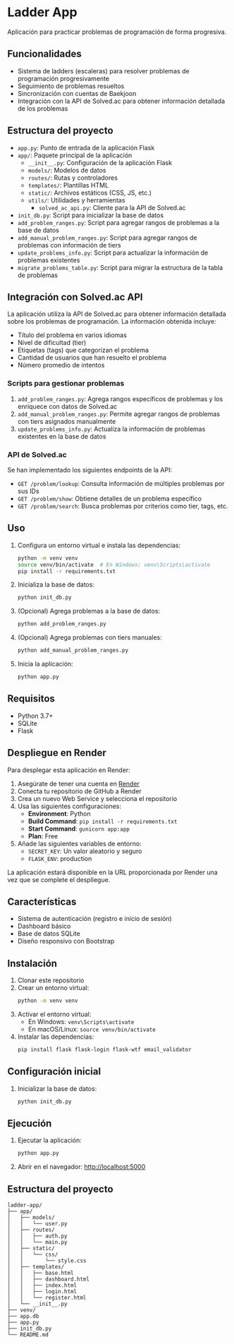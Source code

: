 # Ladder App

Aplicación para practicar problemas de programación de forma progresiva.

## Funcionalidades

- Sistema de ladders (escaleras) para resolver problemas de programación progresivamente
- Seguimiento de problemas resueltos
- Sincronización con cuentas de Baekjoon
- Integración con la API de Solved.ac para obtener información detallada de los problemas

## Estructura del proyecto

- `app.py`: Punto de entrada de la aplicación Flask
- `app/`: Paquete principal de la aplicación
  - `__init__.py`: Configuración de la aplicación Flask
  - `models/`: Modelos de datos
  - `routes/`: Rutas y controladores
  - `templates/`: Plantillas HTML
  - `static/`: Archivos estáticos (CSS, JS, etc.)
  - `utils/`: Utilidades y herramientas
    - `solved_ac_api.py`: Cliente para la API de Solved.ac
- `init_db.py`: Script para inicializar la base de datos
- `add_problem_ranges.py`: Script para agregar rangos de problemas a la base de datos
- `add_manual_problem_ranges.py`: Script para agregar rangos de problemas con información de tiers
- `update_problems_info.py`: Script para actualizar la información de problemas existentes
- `migrate_problems_table.py`: Script para migrar la estructura de la tabla de problemas

## Integración con Solved.ac API

La aplicación utiliza la API de Solved.ac para obtener información detallada sobre los problemas de programación. La información obtenida incluye:

- Título del problema en varios idiomas
- Nivel de dificultad (tier)
- Etiquetas (tags) que categorizan el problema
- Cantidad de usuarios que han resuelto el problema
- Número promedio de intentos

### Scripts para gestionar problemas

1. `add_problem_ranges.py`: Agrega rangos específicos de problemas y los enriquece con datos de Solved.ac
2. `add_manual_problem_ranges.py`: Permite agregar rangos de problemas con tiers asignados manualmente
3. `update_problems_info.py`: Actualiza la información de problemas existentes en la base de datos

### API de Solved.ac

Se han implementado los siguientes endpoints de la API:

- `GET /problem/lookup`: Consulta información de múltiples problemas por sus IDs
- `GET /problem/show`: Obtiene detalles de un problema específico
- `GET /problem/search`: Busca problemas por criterios como tier, tags, etc.

## Uso

1. Configura un entorno virtual e instala las dependencias:
   ```bash
   python -m venv venv
   source venv/bin/activate  # En Windows: venv\Scripts\activate
   pip install -r requirements.txt
   ```

2. Inicializa la base de datos:
   ```bash
   python init_db.py
   ```

3. (Opcional) Agrega problemas a la base de datos:
   ```bash
   python add_problem_ranges.py
   ```

4. (Opcional) Agrega problemas con tiers manuales:
   ```bash
   python add_manual_problem_ranges.py
   ```

5. Inicia la aplicación:
   ```bash
   python app.py
   ```

## Requisitos

- Python 3.7+
- SQLite
- Flask

## Despliegue en Render

Para desplegar esta aplicación en Render:

1. Asegúrate de tener una cuenta en [Render](https://render.com/)
2. Conecta tu repositorio de GitHub a Render
3. Crea un nuevo Web Service y selecciona el repositorio
4. Usa las siguientes configuraciones:
   - **Environment**: Python
   - **Build Command**: `pip install -r requirements.txt`
   - **Start Command**: `gunicorn app:app`
   - **Plan**: Free
5. Añade las siguientes variables de entorno:
   - `SECRET_KEY`: Un valor aleatorio y seguro
   - `FLASK_ENV`: production

La aplicación estará disponible en la URL proporcionada por Render una vez que se complete el despliegue.

## Características

- Sistema de autenticación (registro e inicio de sesión)
- Dashboard básico
- Base de datos SQLite
- Diseño responsivo con Bootstrap

## Instalación

1. Clonar este repositorio
2. Crear un entorno virtual:
   ```bash
   python -m venv venv
   ```
3. Activar el entorno virtual:
   - En Windows: `venv\Scripts\activate`
   - En macOS/Linux: `source venv/bin/activate`
4. Instalar las dependencias:
   ```bash
   pip install flask flask-login flask-wtf email_validator
   ```

## Configuración inicial

1. Inicializar la base de datos:
   ```bash
   python init_db.py
   ```

## Ejecución

1. Ejecutar la aplicación:
   ```bash
   python app.py
   ```
2. Abrir en el navegador: [http://localhost:5000](http://localhost:5000)

## Estructura del proyecto

```
ladder-app/
├── app/
│   ├── models/
│   │   └── user.py
│   ├── routes/
│   │   ├── auth.py
│   │   └── main.py
│   ├── static/
│   │   └── css/
│   │       └── style.css
│   ├── templates/
│   │   ├── base.html
│   │   ├── dashboard.html
│   │   ├── index.html
│   │   ├── login.html
│   │   └── register.html
│   └── __init__.py
├── venv/
├── app.db
├── app.py
├── init_db.py
└── README.md
``` 